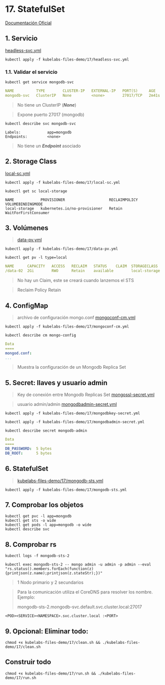 # 17. StatefulSet <!-- omit in TOC -->

[Documentación Oficial](https://kubernetes.io/docs/concepts/workloads/controllers/statefulset/)

## 1. Servicio
[headless-svc.yml](./kubelabs-files-demo/17/headless-svc.yml)
```vim
kubectl apply -f kubelabs-files-demo/17/headless-svc.yml
```

### 1.1. Validar el servicio
```vim
kubectl get service mongodb-svc
```
```yaml
NAME          TYPE        CLUSTER-IP   EXTERNAL-IP   PORT(S)     AGE
mongodb-svc   ClusterIP   None         <none>        27017/TCP   2m41s
```
> No tiene un ClusterIP (***None***)

> Expone puerto 27017 (mongodb)

```vim
kubectl describe svc mongodb-svc
```
```vim
Labels:            app=mongodb
Endpoints:         <none>
```
> No tiene un ***Endpoint*** asociado

## 2. Storage Class
[local-sc.yml](./kubelabs-files-demo/17/local-sc.yml)
```vim
kubectl apply -f kubelabs-files-demo/17/local-sc.yml
```

```vim
kubectl get sc local-storage
```
```vim
NAME            PROVISIONER                    RECLAIMPOLICY   VOLUMEBINDINGMODE
local-storage   kubernetes.io/no-provisioner   Retain          WaitForFirstConsumer
```

## 3. Volúmenes
>[data-pv.yml](./kubelabs-files-demo/17/data-pv.yml)
```vim
kubectl apply -f kubelabs-files-demo/17/data-pv.yml
```
```vim
kubectl get pv -l type=local
```
```yaml
NAME      CAPACITY   ACCESS   RECLAIM   STATUS    CLAIM  STORAGECLASS
/data-02  2Gi        RWO      Retain    available        local-storage
```
> No hay un Claim, este se creará cuando lanzemos el STS

> Reclaim Policy Retain

## 4. ConfigMap
> archivo de configuración mongo.conf
[mongoconf-cm.yml](./kubelabs-files-demo/17/mongoconf-cm.yml)
```vim
kubectl apply -f kubelabs-files-demo/17/mongoconf-cm.yml
```
```vim
kubectl describe cm mongo-config
```
```yaml
Data
====
mongod.conf:
...
```
> Muestra la configuración de un Mongodb Replica Set

## 5. Secret: llaves y usuario admin
> Key de conexión entre Mongodb Replicas Set
>[mongossl-secret.yml](./kubelabs-files-demo/17/mongodbkey-secret.yml)

> usuario admin/admin
>[mongodbadmin-secret.yml](./kubelabs-files-demo/17/mongodbadmin-secret.yml)
```vim
kubectl apply -f kubelabs-files-demo/17/mongodbkey-secret.yml

kubectl apply -f kubelabs-files-demo/17/mongodbadmin-secret.yml
```
```vim
kubectl describe secret mongodb-admin
```
```yaml
Data
====
DB_PASSWORD:  5 bytes
DB_ROOT:      5 bytes
```

## 6. StatefulSet
>[kubelabs-files-demo/17/mongodb-sts.yml](./kubelabs-files-demo/17/mongodb-sts.yml)
```vim
kubectl apply -f kubelabs-files-demo/17/mongodb-sts.yml
```

## 7. Comprobar los objetos
```vim
kubectl get pvc -l app=mongodb
kubectl get sts -o wide
kubectl get pods -l app=mongodb -o wide
kubectl describe svc
```

## 8. Comprobar rs
```vim
kubectl logs -f mongodb-sts-2

kubectl exec mongodb-sts-2 -- mongo admin -u admin -p admin --eval "rs.status().members.forEach(function(z){printjson(z.name);printjson(z.stateStr);})"
```
> 1 Nodo primario y 2 secundarios

> Para la comunicación utiliza el CoreDNS para resolver los nombre. Ejemplo:
>
> mongodb-sts-2.mongodb-svc.default.svc.cluster.local:27017
```vim
<POD><SERVICE><NAMESPACE>.svc.cluster.local :<PORT>
```

## 9. Opcional: Eliminar todo:
```vim
chmod +x kubelabs-files-demo/17/clean.sh && ./kubelabs-files-demo/17/clean.sh
```

## Construir todo
```vim
chmod +x kubelabs-files-demo/17/run.sh && ./kubelabs-files-demo/17/run.sh
```
